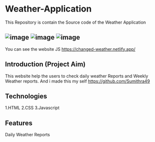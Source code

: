# Weather-Application
This Repository is contain the Source code of the Weather Application

![image](https://github.com/Sumithra49/Weather-Application/assets/141726527/5dd612c2-d588-4d76-9f32-b4c110413ce0) 
![image](https://github.com/Sumithra49/Weather-Application/assets/141726527/5934608d-43c4-4ca5-ae66-28cda8e4526f)
![image](https://github.com/Sumithra49/Weather-Application/assets/141726527/98ce7aab-f354-4c61-90e4-a13d24011f6b)
-------------------------------------------------------------------------------------------
You can see the website JS https://changed-weather.netlify.app/

Introduction (Project Aim)
------------------------------------------------------------------------------------------
This website help the users to check daily weather Reports and Weekly Weather reports. And i made this my self https://github.com/Sumithra49

Technologies
----------------------------------------------------------------------------------
1.HTML
2.CSS
3.Javascript

Features
------------------------------------------
Daily Weather Reports


